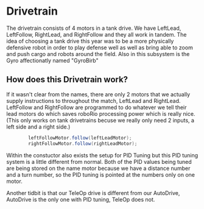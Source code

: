 # Drivetrain

The drivetrain consists of 4 motors in a tank drive. We have LeftLead, LeftFollow, RightLead, and RightFollow and they all work in tandem. The idea of choosing a tank drive this year was to be a more physically defensive robot in order to play defense well as well as bring able to zoom and push cargo and robots around the field. Also in this subsystem is the Gyro affectionatly named "GyroBirb"

## How does this Drivetrain work?

If it wasn't clear from the names, there are only 2 motors that we actually supply instructions to throughout the match, LeftLead and RightLead. LeftFollow and RightFollow are programmed to do whatever we tell their lead motors do which saves roboRio processing power which is really nice. (This only works on tank drivetrains becuse we really only need 2 inputs, a left side and a right side.)

```java
        leftFollowMotor.follow(leftLeadMotor);
        rightFollowMotor.follow(rightLeadMotor);
```
Within the constuctor also exists the setup for PID Tuning but this PID tuning system is a little different from normal. Both of the PID values being tuned are being stored on the name motor because we have a distance number and a turn number, so the PID tuning is pointed at the numbers only on one motor.

Another tidbit is that our TeleOp drive is different from our AutoDrive, AutoDrive is the only one with PID tuning, TeleOp does not.